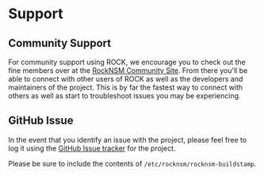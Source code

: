 # Support

## Community Support
For community support using ROCK, we encourage you to check out the fine members over at the [RockNSM Community Site](https://community.rocknsm.io/). From there you'll be able to connect with other users of ROCK as well as the developers and maintainers of the project. This is by far the fastest way to connect with others as well as start to troubleshoot issues you may be experiencing.

## GitHub Issue
In the event that you identify an issue with the project, please feel free to log it using the [GitHub Issue tracker](https://github.com/rocknsm/rock/issues) for the project.

Please be sure to include the contents of `/etc/rocknsm/rocknsm-buildstamp`.
